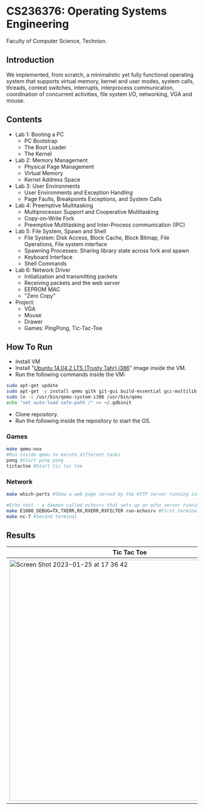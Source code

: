# CS236376: Operating Systems Engineering

Faculty of Computer Science, Technion.

## Introduction
We implemented, from scratch, a minimalistic yet fully functional operating system that supports virtual memory, kernel and user modes, system calls, threads, context switches, interrupts, interprocess communication, coordination of concurrent activities, file system I/O, networking, VGA and mouse.

## Contents
- Lab 1: Booting a PC
    - PC Bootstrap
    - The Boot Loader
    - The Kernel
- Lab 2: Memory Management
    - Physical Page Management
    - Virtual Memory
    - Kernel Address Space
- Lab 3: User Environments
    - User Environments and Exception Handling
    - Page Faults, Breakpoints Exceptions, and System Calls
- Lab 4: Preemptive Multitasking
    - Multiprocessor Support and Cooperative Multitasking
    - Copy-on-Write Fork
    - Preemptive Multitasking and Inter-Process communication (IPC)
- Lab 5: File System, Spawn and Shell
    - File System: Disk Access, Block Cache, Block Bitmap, File Operations, File system interface
    - Spawning Processes: Sharing library state across fork and spawn
    - Keyboard Interface
    - Shell Commands
- Lab 6: Network Driver
    - Initialization and transmitting packets
    - Receiving packets and the web server
    - EEPROM MAC
    - "Zero Copy"
- Project:
    - VGA
    - Mouse
    - Drawer
    - Games: PingPong, Tic-Tac-Toe

## How To Run
- Install VM
- Install "[Ubuntu 14.04.2 LTS (Trusty Tahr) i386](http://old-releases.ubuntu.com/releases/14.04.2/)" image inside the VM.
- Run the following commands inside the VM:
```bash
sudo apt-get update
sudo apt-get -y install qemu gitk git-gui build-essential gcc-multilib
sudo ln -s /usr/bin/qemu-system-i386 /usr/bin/qemu
echo "set auto-load safe-path /" >> ~/.gdbinit
```
- Clone repository.
- Run the following inside the repository to start the OS.
### Games
```bash
make qemu-nox
#Run inside qemu to excute different tasks
pong #Start ping pong
tictactoe #Start tic tac toe
```
### Network
```bash
make which-ports #Show a web page served by the HTTP server running inside JOS.

#Echo test - a daemon called echosrv that sets up an echo server running on port 7 that will echo back anything sent over a TCP connection.
make E1000_DEBUG=TX,TXERR,RX,RXERR,RXFILTER run-echosrv #First terminal
make nc-7 #Second terminal
```

## Results
| Tic Tac Toe      | Ping Pong      |
|------------|-------------|
|<img width="634" alt="Screen Shot 2023-01-25 at 17 36 42" src="https://user-images.githubusercontent.com/62839801/214607383-5d0e1314-32ef-43fb-9280-9c24fa132833.png">|<img width="640" alt="Screen Shot 2023-01-25 at 17 39 02" src="https://user-images.githubusercontent.com/62839801/214607507-cdf6e153-a975-4398-972f-207013976c5d.png">|
